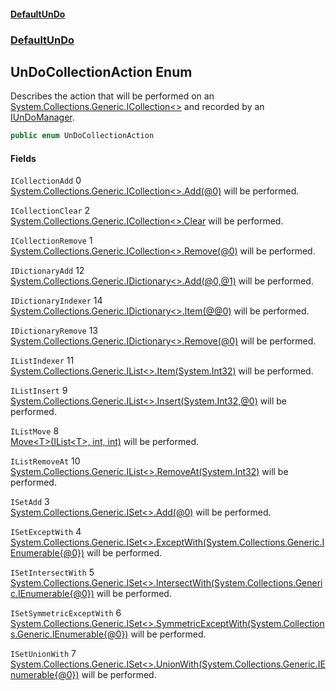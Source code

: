 #### [DefaultUnDo](DefaultUnDo.md 'DefaultUnDo')
### [DefaultUnDo](DefaultUnDo.md#DefaultUnDo 'DefaultUnDo')
## UnDoCollectionAction Enum
Describes the action that will be performed on an [System.Collections.Generic.ICollection&lt;&gt;](https://docs.microsoft.com/en-us/dotnet/api/System.Collections.Generic.ICollection-1 'System.Collections.Generic.ICollection`1') and recorded by an [IUnDoManager](IUnDoManager.md 'DefaultUnDo.IUnDoManager').  
```csharp
public enum UnDoCollectionAction

```
#### Fields
<a name='DefaultUnDo_UnDoCollectionAction_ICollectionAdd'></a>
`ICollectionAdd` 0  
[System.Collections.Generic.ICollection&lt;&gt;.Add(@0)](https://docs.microsoft.com/en-us/dotnet/api/System.Collections.Generic.ICollection-1.Add#System_Collections_Generic_ICollection_1_Add__0_ 'System.Collections.Generic.ICollection`1.Add(`0)') will be performed.  
            
  
<a name='DefaultUnDo_UnDoCollectionAction_ICollectionClear'></a>
`ICollectionClear` 2  
[System.Collections.Generic.ICollection&lt;&gt;.Clear](https://docs.microsoft.com/en-us/dotnet/api/System.Collections.Generic.ICollection-1.Clear 'System.Collections.Generic.ICollection`1.Clear') will be performed.  
            
  
<a name='DefaultUnDo_UnDoCollectionAction_ICollectionRemove'></a>
`ICollectionRemove` 1  
[System.Collections.Generic.ICollection&lt;&gt;.Remove(@0)](https://docs.microsoft.com/en-us/dotnet/api/System.Collections.Generic.ICollection-1.Remove#System_Collections_Generic_ICollection_1_Remove__0_ 'System.Collections.Generic.ICollection`1.Remove(`0)') will be performed.  
            
  
<a name='DefaultUnDo_UnDoCollectionAction_IDictionaryAdd'></a>
`IDictionaryAdd` 12  
[System.Collections.Generic.IDictionary&lt;&gt;.Add(@0,@1)](https://docs.microsoft.com/en-us/dotnet/api/System.Collections.Generic.IDictionary-2.Add#System_Collections_Generic_IDictionary_2_Add__0,_1_ 'System.Collections.Generic.IDictionary`2.Add(`0,`1)') will be performed.  
            
  
<a name='DefaultUnDo_UnDoCollectionAction_IDictionaryIndexer'></a>
`IDictionaryIndexer` 14  
[System.Collections.Generic.IDictionary&lt;&gt;.Item(@@0)](https://docs.microsoft.com/en-us/dotnet/api/System.Collections.Generic.IDictionary-2.Item#System_Collections_Generic_IDictionary_2_Item___0_ 'System.Collections.Generic.IDictionary`2.Item(``0)') will be performed.  
            
  
<a name='DefaultUnDo_UnDoCollectionAction_IDictionaryRemove'></a>
`IDictionaryRemove` 13  
[System.Collections.Generic.IDictionary&lt;&gt;.Remove(@0)](https://docs.microsoft.com/en-us/dotnet/api/System.Collections.Generic.IDictionary-2.Remove#System_Collections_Generic_IDictionary_2_Remove__0_ 'System.Collections.Generic.IDictionary`2.Remove(`0)') will be performed.  
            
  
<a name='DefaultUnDo_UnDoCollectionAction_IListIndexer'></a>
`IListIndexer` 11  
[System.Collections.Generic.IList&lt;&gt;.Item(System.Int32)](https://docs.microsoft.com/en-us/dotnet/api/System.Collections.Generic.IList-1.Item#System_Collections_Generic_IList_1_Item_System_Int32_ 'System.Collections.Generic.IList`1.Item(System.Int32)') will be performed.  
            
  
<a name='DefaultUnDo_UnDoCollectionAction_IListInsert'></a>
`IListInsert` 9  
[System.Collections.Generic.IList&lt;&gt;.Insert(System.Int32,@0)](https://docs.microsoft.com/en-us/dotnet/api/System.Collections.Generic.IList-1.Insert#System_Collections_Generic_IList_1_Insert_System_Int32,_0_ 'System.Collections.Generic.IList`1.Insert(System.Int32,`0)') will be performed.  
            
  
<a name='DefaultUnDo_UnDoCollectionAction_IListMove'></a>
`IListMove` 8  
[Move&lt;T&gt;(IList&lt;T&gt;, int, int)](IListExtension_Move_T_(IList_T__int_int).md 'DefaultUnDo.IListExtension.Move&lt;T&gt;(System.Collections.Generic.IList&lt;T&gt;, int, int)') will be performed.  
            
  
<a name='DefaultUnDo_UnDoCollectionAction_IListRemoveAt'></a>
`IListRemoveAt` 10  
[System.Collections.Generic.IList&lt;&gt;.RemoveAt(System.Int32)](https://docs.microsoft.com/en-us/dotnet/api/System.Collections.Generic.IList-1.RemoveAt#System_Collections_Generic_IList_1_RemoveAt_System_Int32_ 'System.Collections.Generic.IList`1.RemoveAt(System.Int32)') will be performed.  
            
  
<a name='DefaultUnDo_UnDoCollectionAction_ISetAdd'></a>
`ISetAdd` 3  
[System.Collections.Generic.ISet&lt;&gt;.Add(@0)](https://docs.microsoft.com/en-us/dotnet/api/System.Collections.Generic.ISet-1.Add#System_Collections_Generic_ISet_1_Add__0_ 'System.Collections.Generic.ISet`1.Add(`0)') will be performed.  
            
  
<a name='DefaultUnDo_UnDoCollectionAction_ISetExceptWith'></a>
`ISetExceptWith` 4  
[System.Collections.Generic.ISet&lt;&gt;.ExceptWith(System.Collections.Generic.IEnumerable{@0})](https://docs.microsoft.com/en-us/dotnet/api/System.Collections.Generic.ISet-1.ExceptWith#System_Collections_Generic_ISet_1_ExceptWith_System_Collections_Generic_IEnumerable{_0}_ 'System.Collections.Generic.ISet`1.ExceptWith(System.Collections.Generic.IEnumerable{`0})') will be performed.  
            
  
<a name='DefaultUnDo_UnDoCollectionAction_ISetIntersectWith'></a>
`ISetIntersectWith` 5  
[System.Collections.Generic.ISet&lt;&gt;.IntersectWith(System.Collections.Generic.IEnumerable{@0})](https://docs.microsoft.com/en-us/dotnet/api/System.Collections.Generic.ISet-1.IntersectWith#System_Collections_Generic_ISet_1_IntersectWith_System_Collections_Generic_IEnumerable{_0}_ 'System.Collections.Generic.ISet`1.IntersectWith(System.Collections.Generic.IEnumerable{`0})') will be performed.  
            
  
<a name='DefaultUnDo_UnDoCollectionAction_ISetSymmetricExceptWith'></a>
`ISetSymmetricExceptWith` 6  
[System.Collections.Generic.ISet&lt;&gt;.SymmetricExceptWith(System.Collections.Generic.IEnumerable{@0})](https://docs.microsoft.com/en-us/dotnet/api/System.Collections.Generic.ISet-1.SymmetricExceptWith#System_Collections_Generic_ISet_1_SymmetricExceptWith_System_Collections_Generic_IEnumerable{_0}_ 'System.Collections.Generic.ISet`1.SymmetricExceptWith(System.Collections.Generic.IEnumerable{`0})') will be performed.  
            
  
<a name='DefaultUnDo_UnDoCollectionAction_ISetUnionWith'></a>
`ISetUnionWith` 7  
[System.Collections.Generic.ISet&lt;&gt;.UnionWith(System.Collections.Generic.IEnumerable{@0})](https://docs.microsoft.com/en-us/dotnet/api/System.Collections.Generic.ISet-1.UnionWith#System_Collections_Generic_ISet_1_UnionWith_System_Collections_Generic_IEnumerable{_0}_ 'System.Collections.Generic.ISet`1.UnionWith(System.Collections.Generic.IEnumerable{`0})') will be performed.  
            
  
